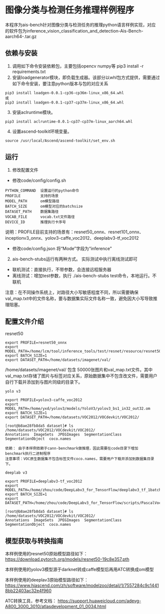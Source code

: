 # 图像分类与检测任务推理样例程序
本程序为ais-bench针对图像分类与检测任务的推理python语言样例实现，对应的软件包为inference_vision_classification_and_detection-Ais-Bench-aarch64-.tar.gz

## 依赖与安装
1. 调用如下命令安装依赖包，主要包括opencv numpy等
pip3 install -r requirements.txt
2. 安装loadgenerator模块，即负载生成器。该部分以whl包方式提供，需要通过如下命令安装，要注意python版本与包的对应关系
```
pip3 install loadgen-0.0.1-cp36-cp36m-linux_x86_64.whl
或
pip3 install loadgen-0.0.1-cp37-cp37m-linux_x86_64.whl
```
3. 安装aclruntime模块。
```
pip3 install aclruntime-0.0.1-cp37-cp37m-linux_aarch64.whl
```
4. 设置ascend-toolkit环境变量。
```
source /usr/local/Ascend/ascend-toolkit/set_env.sh
```

## 运行
1. 修改配置文件
+  修改code/config/config.sh

```
PYTHON_COMMAND  设置运行的python命令
PROFILE         支持的场景
MODEL_PATH      om模型路径
BATCH_SIZE      om模型对应的batchsize
DATASET_PATH    数据集路径
VOCAB_FILE      vocab.txt文件路径
DEVICE_ID       推理执行卡序号
```
说明：PROFILE目前支持的场景有：resnet50_onnx、resnet101_onnx、inceptionv3_onnx、yolov3-caffe_voc2012、deeplabv3-tf_voc2012

+ 修改code/config.json
将“Mode”字段为“inference"

2. ais-bench-stubs运行有两种方式。 实际测试中执行离线测试即可

+ 联机测试：直接执行，不带参数，会连接远程服务器
+ 离线测试：增加test参数，执行 ./ais-bench-stubs test命令，本地运行。不联机

注意：在不同操作系统上，对路径大小写敏感程度不同，所以需要确保val_map.txt中的文件名称，要与数据集实际文件名称一致，避免因大小写导致推理阻塞。

## 配置文件介绍
resnet50

```
export PROFILE=resnet50_onnx
export MODEL_PATH=/home/lcm/tool/inference_tools/test/resnet/resource/resnet50_v1_bs1_fp32.om
export BATCH_SIZE=1
export DATASET_PATH=/home/datasets/imagenet/val/

```
/home/datasets/imagenet/val/ 包含 50000张图片和val_map.txt文件。其中val_map.txt存储了图片与标签对应关系，原始数据集中不包含改文件，需要用户自行下载并添加到与图片同级的目录下。
```
yolo v3

export PROFILE=yolov3-caffe_voc2012
export MODEL_PATH=/home/yxd/yolov3/models/YoloV3/yolov3_bs1_in32_out32.om
export BATCH_SIZE=1
export DATASET_PATH=/home/datasets/VOC2012/VOCdevkit/VOC2012/

[root@b8ae28fb8da5 dataset]# ls /home/datasets/VOC2012/VOCdevkit/VOC2012/
Annotations  ImageSets  JPEGImages  SegmentationClass  SegmentationObject  coco.names

依赖： 由于本样例依赖于cann-benchmark做推理，因此需要在code目录下增加 benchmark执行二进制程序
注意事项：VOC原生数据集不包含标签文件coco.names，需要用户下载并添加到数据集目录下。

deeplab v3

export PROFILE=deeplabv3-tf_voc2012
export MODEL_PATH=/home/zhou/code/DeepLabv3_for_TensorFlow/deeplabv3_tf_1batch.om
export BATCH_SIZE=1
export DATASET_PATH=/home/zhou/code/DeepLabv3_for_TensorFlow/scripts/PascalVoc2012

[root@b8ae28fb8da5 dataset]# ls /home/datasets/VOC2012/VOCdevkit/VOC2012/
Annotations  ImageSets  JPEGImages  SegmentationClass  SegmentationObject  coco.names
```

## 模型获取与转换指南
本样例使用的resnet50原始模型路径如下：
https://download.pytorch.org/models/resnet50-19c8e357.pth

本样例使用的yolov3模型源于darknet转成caffe模型后再用ATC转换成om模型

本样例使用的deeplav3原始模型路径如下：
https://www.hiascend.com/zh/software/modelzoo/detail/1/7557284c9c14418bb22403ac32e4f960

ATC转换工具，参考文档：
https://support.huaweicloud.com/adevg-A800_3000_3010/atlasdevelopment_01_0034.html

